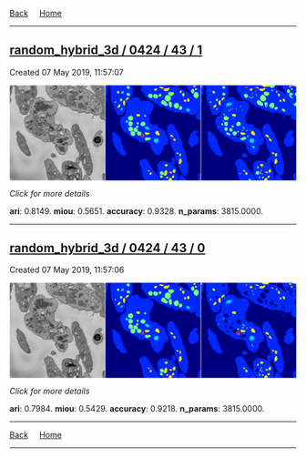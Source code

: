 
[Back](..)&nbsp;&nbsp;&nbsp;&nbsp;&nbsp;[Home](https://leapmanlab.github.io/snapshots)

---

<div class="summary"><a href="1"><h2>random_hybrid_3d / 0424 / 43 / 1</h2></a><p>Created 07 May 2019, 11:57:07
</p><a href="1"><img src="1/media/summary.png" align="center"></a><p>
<i>Click for more details</i>
</p></div>

**ari**: 0.8149. **miou**: 0.5651. **accuracy**: 0.9328. **n_params**: 3815.0000. 

---

<div class="summary"><a href="0"><h2>random_hybrid_3d / 0424 / 43 / 0</h2></a><p>Created 07 May 2019, 11:57:06
</p><a href="0"><img src="0/media/summary.png" align="center"></a><p>
<i>Click for more details</i>
</p></div>

**ari**: 0.7984. **miou**: 0.5429. **accuracy**: 0.9218. **n_params**: 3815.0000. 

---

[Back](..)&nbsp;&nbsp;&nbsp;&nbsp;&nbsp;[Home](https://leapmanlab.github.io/snapshots)

---